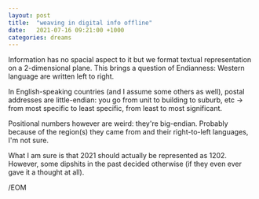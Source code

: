 ```yaml
---
layout: post
title:  "weaving in digital info offline"
date:   2021-07-16 09:21:00 +1000
categories: dreams
---
```


Information has no spacial aspect to it but we format textual representation
on a 2-dimensional plane. This brings a question of Endianness: Western
language are written left to right.

In English-speaking countries (and I assume some others as well), postal
addresses are little-endian: you go from unit to building to suburb, etc ->
from most specific to least specific, from least to most significant.

Positional numbers however are weird: they're big-endian. Probably because
of the region(s) they came from and their right-to-left languages, I'm not sure.

What I am sure is that 2021 should actually be represented as 1202. However,
some dipshits in the past decided otherwise (if they even ever gave it a thought at all).

/EOM